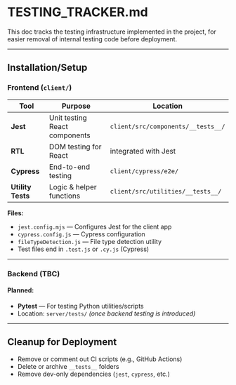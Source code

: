 ﻿# TESTING_TRACKER.md

This doc tracks the testing infrastructure implemented in the project, for easier removal of internal testing code before deployment.

---

## Installation/Setup

### Frontend (`client/`)
| Tool              | Purpose                       | Location                           |
|-------------------|-------------------------------|------------------------------------|
| **Jest**          | Unit testing React components | `client/src/components/__tests__/` |
| **RTL**           | DOM testing for React         | integrated with Jest               |
| **Cypress**       | End-to-end testing            | `client/cypress/e2e/`              |
| **Utility Tests** | Logic & helper functions      | `client/src/utilities/__tests__/`  |

**Files:**
- `jest.config.mjs` — Configures Jest for the client app
- `cypress.config.js` — Cypress configuration
- `fileTypeDetection.js` — File type detection utility
- Test files end in `.test.js` or `.cy.js` (Cypress)

---

### Backend (TBC)

#### Planned:
- **Pytest** — For testing Python utilities/scripts
- Location: `server/tests/` *(once backend testing is introduced)*

---

## Cleanup for Deployment

- Remove or comment out CI scripts (e.g., GitHub Actions)
- Delete or archive `__tests__` folders
- Remove dev-only dependencies (`jest`, `cypress`, etc.)